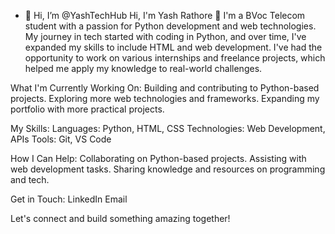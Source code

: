- 👋 Hi, I’m @YashTechHub
Hi, I'm Yash Rathore 👋
I'm a BVoc Telecom student with a passion for Python development and web technologies. My journey in tech started with coding in Python, and over time, I've expanded my skills to include HTML and web development. I've had the opportunity to work on various internships and freelance projects, which helped me apply my knowledge to real-world challenges.

What I'm Currently Working On:
Building and contributing to Python-based projects.
Exploring more web technologies and frameworks.
Expanding my portfolio with more practical projects.

My Skills:
Languages: Python, HTML, CSS
Technologies: Web Development, APIs
Tools: Git, VS Code

How I Can Help:
Collaborating on Python-based projects.
Assisting with web development tasks.
Sharing knowledge and resources on programming and tech.

Get in Touch:
LinkedIn
Email


Let's connect and build something amazing together!


